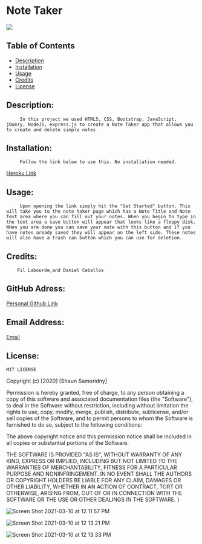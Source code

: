 # Note Taker
![](https://img.shields.io/badge/README-GOODREADME-brightgreen)

## Table of Contents
- [Description](#description)
- [Installation](#installation)
- [Usage](#usage)
- [Credits](#credits)
- [License](#license)

## Description: 

         In this project we used HTML5, CSS, Bootstrap, JavaScript, jQuery, NodeJS, express.js to create a Note Taker app that allows you to create and delete simple notes

## Installation:

         Follow the link below to use this. No installation needed.
  [Heroku Link](https://mysterious-brushlands-60144.herokuapp.com/)

## Usage:

         Upon opening the link simply hit the "Get Started" button. This will take you to the note taker page which has a Note Title and Note Text area where you can fill out your notes. When you begin to type in the text area a save button will appear that looks like a floppy disk. WHen you are done you can save your note with this button and if you have notes aready saved they will appear on the left side. These notes will also have a trash can button which you can use for deletion. 

## Credits:

        Fil Labourde,and Daniel Ceballos

## GitHub Adress:

[Personal Github Link](github.com/SSamoridny)

## Email Address:

[Email](ssamoridny@gmail.com)

## License:
    

    
    MIT LICENSE

Copyright (c) [2020] [Shaun Samoridny]

Permission is hereby granted, free of charge, to any person obtaining a copy
of this software and associated documentation files (the "Software"), to deal
in the Software without restriction, including without limitation the rights
to use, copy, modify, merge, publish, distribute, sublicense, and/or sell
copies of the Software, and to permit persons to whom the Software is
furnished to do so, subject to the following conditions:

The above copyright notice and this permission notice shall be included in all
copies or substantial portions of the Software.

THE SOFTWARE IS PROVIDED "AS IS", WITHOUT WARRANTY OF ANY KIND, EXPRESS OR
IMPLIED, INCLUDING BUT NOT LIMITED TO THE WARRANTIES OF MERCHANTABILITY,
FITNESS FOR A PARTICULAR PURPOSE AND NONINFRINGEMENT. IN NO EVENT SHALL THE
AUTHORS OR COPYRIGHT HOLDERS BE LIABLE FOR ANY CLAIM, DAMAGES OR OTHER
LIABILITY, WHETHER IN AN ACTION OF CONTRACT, TORT OR OTHERWISE, ARISING FROM,
OUT OF OR IN CONNECTION WITH THE SOFTWARE OR THE USE OR OTHER DEALINGS IN THE
SOFTWARE.
}

![Screen Shot 2021-03-10 at 12 11 57 PM](https://user-images.githubusercontent.com/30538162/110685653-bdd99780-819b-11eb-96c3-66c1168036a1.png)

![Screen Shot 2021-03-10 at 12 13 21 PM](https://user-images.githubusercontent.com/30538162/110685682-c6ca6900-819b-11eb-82d3-82e92010722c.png)

![Screen Shot 2021-03-10 at 12 13 33 PM](https://user-images.githubusercontent.com/30538162/110685668-c29e4b80-819b-11eb-9663-874c4b28c0f0.png)

